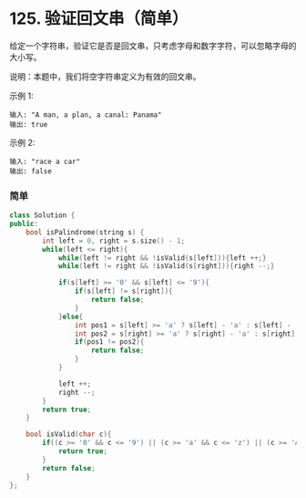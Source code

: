 # 125. 验证回文串（简单）

给定一个字符串，验证它是否是回文串，只考虑字母和数字字符，可以忽略字母的大小写。

说明：本题中，我们将空字符串定义为有效的回文串。

示例 1:

    输入: "A man, a plan, a canal: Panama"
    输出: true

示例 2:

    输入: "race a car"
    输出: false

### 简单
```c++
class Solution {
public:
    bool isPalindrome(string s) {
        int left = 0, right = s.size() - 1;
        while(left <= right){
            while(left != right && !isValid(s[left])){left ++;}
            while(left != right && !isValid(s[right])){right --;}

            if(s[left] >= '0' && s[left] <= '9'){
                if(s[left] != s[right]){
                    return false;
                }
            }else{
                int pos1 = s[left] >= 'a' ? s[left] - 'a' : s[left] - 'A';
                int pos2 = s[right] >= 'a' ? s[right] - 'a' : s[right] - 'A';
                if(pos1 != pos2){
                    return false;
                }
            }

            left ++;
            right --;
        }
        return true;
    }

    bool isValid(char c){
        if((c >= '0' && c <= '9') || (c >= 'a' && c <= 'z') || (c >= 'A' && c <= 'Z')){
            return true;
        }
        return false;
    }
};
```